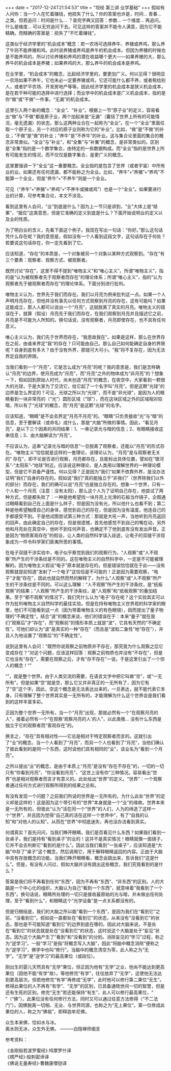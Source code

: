 +++
date = "2017-12-24T21:54:53"
title = "坦经 第三讲 业学基础"
+++
假如有人问你：当一个人在忙着赚钱，他损失了什么？你的答案也许是，时间… 青春… 之类。但若追问：时间是什么… ？查完字典又回答：参数… 一个维度… 再追问，什么是维度… 可以无穷追问下去。可见这样的答案并不能令人满意，因为它不能精确。而精确的答案是：损失了“不忙着赚钱”。  
  
这类似于经济学里的“机会成本”概念：若一农场可选择养牛、养猪或养鸡，那么养了牛则不能养猪和鸡。此时说养猪或养鸡是养牛的机会成本。但因为养猪的时候也是不能养鸡的，所以讨论养猪和养鸡的潜在收益哪个更大——如果养猪的大，那么养牛的机会成本是养猪；如果养鸡的大，那么养牛的机会成本是养鸡。  
  
在业学里，“机会成本”的概念，比起经济学里的，要更加广义。何以见得？很明显一农场如果不养牛，它也未必一定要养猪或鸡，它还可能什么都不养，或者租给别人，或者铲平农场、开发房地产等等。因此经济学里的机会成本是狭义机会成本，是在若干种可能的选择中进行选择；而业学中的机会成本是广义机会成本，指的是你“做”或“不做”一件事，“无漏”的机会成本。  
  
这里引入两个新的概念：“全业”、“补业”。根据上一节“原子业”的定义，容易看出“做”与“不做”都是原子业，两个加起来是“无漏”（囊括了世界上所有的可能情况，毫无遗漏）的状态，那么这两种业合在一起称为“全业”。在一个“全业”里面任取一个原子业，另一个对应的原子业则称为它的“补业”。比如，“做”是“不做”的补业；“不做”是“做”的补业；“养牛”是“不养牛”的补业。这与集合论里面的集合的概念非常类似。“全业”与“补业”，和“全集”与“补集”的概念，是非常类似的。区别是“全集”指的是一个数学集合，由特定的一些数据构成。而“全业”指的是世界上所有可能发生的情况，而不仅仅是数字集合，是更广义的概念。  
  
这里要强调一下“全业”这一重要概念。全业指的是包含了世界（或者宇宙）中所有业的业。如果还有任何遗漏，都不能称之为全业。比如，“养牛”+“养猪”+“养鸡”不能算一个全业，但是“养牛”+“不养牛”则是一个全业。  
  
可见（“养牛”+“养猪”+“养鸡”+“不养牛或猪或鸡”）也是一个“全业”。如果要进行业的计算，可参考集合论，本文不涉及。  
  
看到这里有人会问，“业”到底是什么？因为上一节只是讲到，“业”大体上是“结果”，“报应”这类意思，但是它准确的定义到底是什么？下面开始说明业的定义以及业的性质。  
  
为了明白业的含义，先看下面这个例子。我现在写出一句话：“你好。”那么这句话凭什么存在呢？我的意思是，假如没有一个人看到这段文字，这句话存在于何处？若要说这句话存在，你一定先看到了它。  
  
应该知道，“存在”的本质是，一个对象被另一个对象以某种方式观察到。“存在”有三个要素：观察者、观察方式、被观察者。  
  
既然讨论“存在”，这里不得不提到“唯物主义”和“唯心主义”。所谓“唯物主义”，指的是“认为被观察者先于观察者而存在”的理论体系；所谓“唯心主义”，指的“认为观察者先于被观察者而存在”的理论体系。下面分别进行批判。  
  
唯物主义认为，世界先于我们而存在。我们以月亮为例来批判这一点。如果一个人声明月亮存在，但他并没有事先以任何方式观察到月亮的存在，这有可能吗？如果这能成立，那人人都可以说出一个“月亮”，这就脱离了真实的月亮。唯物主义的错误在于，就算（假设）月亮先于我们而存在，在我们观察到月亮并且描述它之前，月亮是不可能为人所知的。换句话说，没有观察者，月亮即使存在，也不具有任何意义。  
  
唯心主义认为，我们先于世界而存在，“我思故我在”。如果是这样，那么在世界存在之前，由谁来界定“我”的存在？只可能由自己。那么自己如何能确定自身的界限呢？自身到底有多大？由于没有外界，那就可大可小。“我”将不复存在，因为无法界定自我的界限。  
  
当我们看到一个“月亮”，它是怎么成为“月亮”的呢？我的意思是，我们是怎样确认“月亮”的边界，使月亮成为“月亮”，而“月亮”之外的物体成为“非月亮”的？想象一下，假如回到原始人时代，尚未创造“月亮”的概念，在夜空中，大家看到一颗很大的光球，于是大家为了交流它，给它起了一个名字叫“月亮”。但是这颗“光球”的边界是怎么界定的？可见，光球之所以为“光球”，而不是“非光球”，是因为人的眼睛看到一块非常亮的（“光”）圆形区域（“球”），而在这块区域之外的区域相对较暗，所以有了“光球”的概念，而“月亮”是这颗“光球”的名字。  
  
应该知道，“眼睛”是不会去界定“月亮不月亮”的。“眼睛”只负责接收“光”与“暗”的信息，至于要解读（或命名）成什么，那是“大脑”所做的事情。因此，“看见月亮”，是以下三个因素的共同结果：1、一串记录光与暗的信息；2、有眼睛接收这串信息；3、由大脑解读为“月亮”。  
  
不应该认为，这串“记录光与暗的信息”一旦脱离了观察者，还能以“月亮”的形式存在。“唯物主义”恰恰就是这样的一套理论，该理论认为，“月亮”是与观察者无关的“ 存在”，即不论是否进行观察，月亮都存在，且能标出具体位置，譬如在“银河系”-“太阳系”-“地球”附近。应该说这种理论，是人类用以理解世界的一种理论模型，但是它不具备严谨性。何以见得？正是因为“我们”如果不依靠外界，是没办法证明“我们”自身的存在的。假如说“我们”真的能独立于“非我们”（世界除我们以外的部分）而存在，我们的确可以说“月亮”也是独立存在的。想象一个世界，只有一个人和一个月亮（注意：没有太阳），那么这个人为了证明自己存在，他尝试了两种方式，但是都失败了：一种是他希望找一块月亮上光滑的石板当作镜子，企图通过眼睛看到自己在上面是什么样子，但是因为没有光，所以他什么也看不到；第二种是他希望触摸自己的身体，感觉到自己的存在，但是因为没有温度，他连自己的手都感受不到。于是他试图尝试第三种方式：那就是大吼一声，当他听到月亮返回的回声，由此确定自己的存在，但是很遗憾，首先他感觉不到自己的嘴在动，另外他和月亮处在真空中，他听不到任何声音，也确定不了他到底有没有发出声音。正是因为“物质客观存在”的假设，让人类的自然科学误入歧途，让电子的双缝干涉现象成为一件令科学家们匪夷所思的事情。    
  
在电子双缝干涉实验中，电子似乎察觉到我们的观察行为，“人观察”或“人不观察”所产生的干涉条纹是不同的。这在唯物主义的自然科学中，一定是不可能被理解的。因为唯物主义假设“电子”原本就是存在的。但是错误恰恰就在于此——没有观察就提前知道“发射了一个电子”这恰恰是不可能的！正是因为需要观察，“电子”才能“存在”，因此也就自然而然的解释了，为什么“人观察”或“人不观察”所产生的干涉条纹是不同的。可以这么理解：“人不观察”所产生的干涉条纹，是“纸板观察”的结果；“人观察”所产生的干涉条纹，是“人观察”和“纸板观察”的叠加结果。至于“都不观察”的情况下，我们凭什么认为“电子”存在呢？这个实验其实可以作为批判唯物主义自然科学的最佳实验。但是在持有唯物主义世界观的科学家的眼里，他们不可能看到这一点（因为带着唯物主义的有色眼镜），因而提出了量子物理的“不确定性”。结合“波”的概念来谈，他们的错误在于：本来“量子”就在我们“观察后”才“存在”，而“观察前”的情形本质上就是“波”，它具有天然的“不确定性”。可他们却认为“波”是真实的一种“存在”（而且是“波粒二象性”地“存在”），并且人为地设置了“观察后”的“不确定性”。  
  
说到这里有人会问：“既然你说观察之前物质并不存在，那究竟为什么观察之后它变成存在？”对这个问题，应该这样回答：观察之前物质也并没有“不存在”，但是它也没有“存在”，需要在观察之后，才有“存不存在”一说。于是这里引出了一个惊人的概念！“”    
  
“”，就是整个世界。由于人类交流的需要，在语言文字中把它叫做“空”，或“一无所有”。但是如果“空”就是空，那么它又并非真正的一无所有了，因为它有了“空”这个字。因此，空这个概念是无法表达出来的，一旦表达，就不能代表它本身。只有理解了整个世界其实是一无所有的，才能理解为什么这个世界会是我们看到的这样丰富多彩。  
    
正因为整个世界一无所有，当一个“月亮”出现，那就必然有一个“在观察月亮的人”，接着必然有一个“在观察'观察月亮的人'的人”，以此类推… 没有什么东西是独立于它的观察者而“客观存在”的。   
  
换言之，“存在”具有相对性——它总是相对于特定观察者而言的。这就引出了“业”的概念。当一个人看到了“月亮”，而另一个人也看到了“月亮”，当他们确认了彼此看到的是同一个东西，这时说他们具有相同的“业”，该业名为“看到一个月亮”。  

之所以提出“业”的概念，是由于本质上“月亮”是没有“存在不存在”的，一切的一切只有“你看到月亮”、“你没看到月亮”、“这世上没有你”三种情况。容易看出“世界”也是相对观察者而言才有意义的。此处给出“世界”的定义。“世界”：一个观察者通过任何方式进行观察所得到的结果之总和。  
  
有没有发现一个问题？之前我们所说的世界是一无所有的，为什么此处“世界”的定义却是这样的！这是因为这个带引号的“世界”本身就是一个“业”的缘故。世界本来是一无所有的，但彼此“认为”活在同一个“世界”的人们，人为的缔造了这样一个“世界”，并且因为觉得“自己真的活在这样一个世界中”，有了“自我的认知”和“对他人的认知”。从而在“世界”中彻底迷失，再也没办法看到真实。  
   
何谓真实？首先问问，当我们睁开眼睛，我们是否看见什么东西？如果我们看到一张桌子，我们是持有“看到桌子”的业的！这并不是真实情况！眼睛就像一面镜子，它并不会去判断它“看到的是什么”。因此当我们看到“一张桌子”，应该知道是“大脑”中存了“桌子”这个概念，然后调用它，用于解释眼睛返回的内容。正由于大脑中具有存放概念的功能，当我们睁开眼睛看，概念会跳出来，告诉我们“这是什么”。但是，有没有人问过，假如大脑并没有跳出这些概念，我们究竟看到的是什么？  
  
答案是我们将不再看到任何“东西”，因为不再有“东西”、“非东西”的区别。人的大脑是一个中心化的组织，大脑认为自己“看到一个东西”，就意味着“我看到了一个东西”。换句话说，眼睛所处理的一切只是接收最原始的光与暗，并未做出任何处理，至于“看到什么”，和眼睛这个“光学设备”是一点关系都没有的。  
  
但是归根结底，我们的大脑之所以能“看到一个东西”，是因为我们在“看到它”之前，“没看到它”。假如说一直都处在“看到它”的状态，从来没有“没看到它”的状态，那也是不可能知道“看到它”的边界到底在哪的。因此对大脑来说，不是处在“看到它”的状态就是处在“没看到它”的状态，这时说这个大脑是处于“妄见”状态。因为这个大脑产生了“看到”和“没看到”的分别。消除妄见的“学习”过程，称之为“逆学习”。一般“学习”是指“将概念写入大脑”，因此“将脑中概念消除”便称之为“逆学习”，佛学中也叫“修行”。当脑中的概念清空为零，此人称之为“无学”。“无学”是“逆学习”的最高果位（或段位）。   
  
刚出生的婴儿天然具有“无学”果位，但正因为他有“无学”之业，他尚不能达到更高果位（因他不能“有学”故）。等他修完“有学”，往往放弃了“无学”，这使他无法达到更高层次。但若他修完“有学”再修成“无学”，此时他可以修行第二果位“无生”。修得此果位的人不再有“有学”、“无学”的区别，已具备通晓世间一切的智慧，但是还有生死的区别。修完“无生”若还能保持“有生”，此人可以修行最高果位，“ ”（“佛”）。此果位没有任何修行方法，同时又可以通过任意方法修得（“不二法门”）。因佛脱离一切相、无业、与世界同源，也称之为“无上果位”。第一位修成此果位的人，称之为“佛祖”，即释迦牟尼佛。  
  
  众生本来佛，恰如水与冰。  
  离水则无冰，众生外无佛。   ———白隐禅师偈言  
   

  
  
参考资料：  
  
《金刚般若波罗蜜经》·鸠摩罗什译   
《楞严经》·般刺密谛译  
《佛说无量寿经》·曹魏康僧铠译  